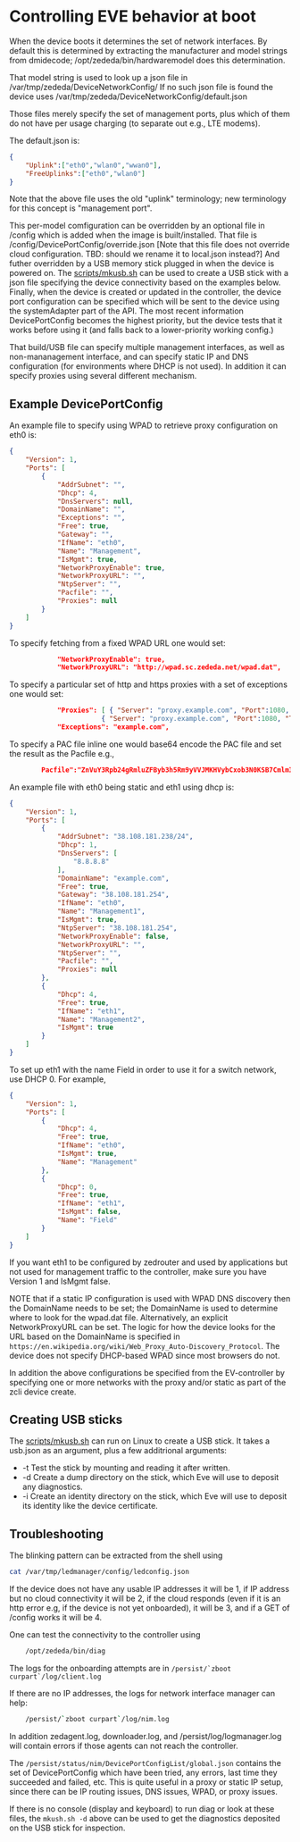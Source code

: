 # Controlling EVE behavior at boot

When the device boots it determines the set of network interfaces.
By default this is determined by extracting the manufacturer and model
strings from dmidecode; /opt/zededa/bin/hardwaremodel does this determination.

That model string is used to look up a json file in /var/tmp/zededa/DeviceNetworkConfig/
If no such json file is found the device uses /var/tmp/zededa/DeviceNetworkConfig/default.json

Those files merely specify the set of management ports, plus which of them
do not have per usage charging (to separate out e.g., LTE modems).

The default.json is:

```json
{
    "Uplink":["eth0","wlan0","wwan0"],
    "FreeUplinks":["eth0","wlan0"]
}
```

Note that the above file uses the old "uplink" terminology; new terminology for
this concept is "management port".

This per-model comfiguration can be overridden by an optional file in
/config which is added when the image is built/installed.
That file is /config/DevicePortConfig/override.json
[Note that this file does not override cloud configuration. TBD: should we rename
it to local.json instead?]
And futher overridden by a USB memory stick plugged in when the device is powered
on. The [scripts/mkusb.sh](../scripts/mkusb.sh) can be used to create a
USB stick with a json file specifying the device connectivity based on the
examples below.
Finally, when the device is created or updated in the controller, the device
port configuration can be specified which will be sent to the device using the
systemAdapter part of the API. The most recent information DevicePortConfig
becomes the highest priority, but the device tests that it works before using it
(and falls back to a lower-priority working config.)

That build/USB file can specify multiple management interfaces, as well as
non-mananagement interface, and can specify static IP and DNS configuration
(for environments where DHCP is not used). In addition it can specify proxies
using several different mechanism.

## Example DevicePortConfig

An example file to specify using WPAD to retrieve proxy configuration on eth0 is:

```json
{
    "Version": 1,
    "Ports": [
        {
            "AddrSubnet": "",
            "Dhcp": 4,
            "DnsServers": null,
            "DomainName": "",
            "Exceptions": "",
            "Free": true,
            "Gateway": "",
            "IfName": "eth0",
            "Name": "Management",
            "IsMgmt": true,
            "NetworkProxyEnable": true,
            "NetworkProxyURL": "",
            "NtpServer": "",
            "Pacfile": "",
            "Proxies": null
        }
    ]
}
```

To specify fetching from a fixed WPAD URL one would set:

```json
            "NetworkProxyEnable": true,
            "NetworkProxyURL": "http://wpad.sc.zededa.net/wpad.dat",
```

To specify a particular set of http and https proxies with a set of
exceptions one would set:

```json
            "Proxies": [ { "Server": "proxy.example.com", "Port":1080, "Type":1 },
                       { "Server": "proxy.example.com", "Port":1080, "Type":0 } ],
            "Exceptions": "example.com",
```

To specify a PAC file inline one would base64 encode the PAC file and set the
result as the Pacfile e.g.,

```json
        Pacfile":"ZnVuY3Rpb24gRmluZFByb3h5Rm9yVVJMKHVybCxob3N0KSB7CmlmIChob3N0ID09ICIxMjcuMC4wLjEiKSB7cmV0dXJuICJESVJFQ1QiO30KaWYgKGhvc3QgPT0gImxvY2FsaG9zdCIpIHtyZXR1cm4gIkRJUkVDVCI7fQppZiAoaXNQbGFpbkhvc3ROYW1lKGhvc3QpKSB7cmV0dXJuICJESVJFQ1QiO30KZWxzZSB7IHJldHVybiAiUFJPWFkgcHJveHkucHJpdi5zYy56ZWRlZGEubmV0OjEwODAiO30KfQo=",
```

An example file with eth0 being static and eth1 using dhcp is:

```json
{
    "Version": 1,
    "Ports": [
        {
            "AddrSubnet": "38.108.181.238/24",
            "Dhcp": 1,
            "DnsServers": [
                "8.8.8.8"
            ],
            "DomainName": "example.com",
            "Free": true,
            "Gateway": "38.108.181.254",
            "IfName": "eth0",
            "Name": "Management1",
            "IsMgmt": true,
            "NtpServer": "38.108.181.254",
            "NetworkProxyEnable": false,
            "NetworkProxyURL": "",
            "NtpServer": "",
            "Pacfile": "",
            "Proxies": null
        },
        {
            "Dhcp": 4,
            "Free": true,
            "IfName": "eth1",
            "Name": "Management2",
            "IsMgmt": true
        }
    ]
}
```

To set up eth1 with the name Field in order to use it for a switch network,
use DHCP 0. For example,

```json
{
    "Version": 1,
    "Ports": [
        {
            "Dhcp": 4,
            "Free": true,
            "IfName": "eth0",
            "IsMgmt": true,
            "Name": "Management"
        },
        {
            "Dhcp": 0,
            "Free": true,
            "IfName": "eth1",
            "IsMgmt": false,
            "Name": "Field"
        }
    ]
}
```

If you want eth1 to be configured by zedrouter and used by applications but not
used for management traffic to the controller, make sure you have Version 1 and
IsMgmt false.

NOTE that if a static IP configuration is used with WPAD DNS discovery then the
DomainName needs to be set; the DomainName is used to determine where to look for
the wpad.dat file. Alternatively, an explicit NetworkProxyURL can be set.
The logic for how the device looks for the URL based on the DomainName is specified
in ```https://en.wikipedia.org/wiki/Web_Proxy_Auto-Discovery_Protocol```.
The device does not specify DHCP-based WPAD since most browsers do not.

In addition the above configurations be specified from the EV-controller by
specifying one or more networks with the proxy and/or static as part of the
zcli device create.

## Creating USB sticks

The [scripts/mkusb.sh](../scripts/mkusb.sh) can run on Linux to create a USB stick.
It takes a usb.json as an argument, plus a few additrional arguments:

* -t Test the stick by mounting and reading it after written.
* -d Create a dump directory on the stick, which Eve will use to deposit any
  diagnostics.
* -i Create an identity directory on the stick, which Eve will use to deposit
  its identity like the device certificate.

## Troubleshooting

The blinking pattern can be extracted from the shell using

```bash
cat /var/tmp/ledmanager/config/ledconfig.json
```

If the device does not have any usable IP addresses it will be 1,
if IP address but no cloud connectivity it will be 2,
if the cloud responds (even if it is an http error e.g, if the device is not yet
onboarded), it will be 3, and if a GET of /config works it will be 4.

One can test the connectivity to the controller using

```bash
    /opt/zededa/bin/diag
```

The logs for the onboarding attempts are in ```/persist/`zboot curpart`/log/client.log```

If there are no IP addresses, the logs for network interface manager can help:

```bash
    /persist/`zboot curpart`/log/nim.log
```

In addition zedagent.log, downloader.log, and /persist/log/logmanager.log will contain
errors if those agents can not reach the controller.

The ```/persist/status/nim/DevicePortConfigList/global.json``` contains the set
of DevicePortConfig which have been tried, any errors, last time they succeeded
and failed, etc. This is quite useful in a proxy or static IP setup, since there
can be IP routing issues, DNS issues, WPAD, or proxy issues.

If there is no console (display and keyboard) to run diag or look at these files,
the ```mkush.sh -d``` above can be used to get the diagnostics deposited on the
USB stick for inspection.
